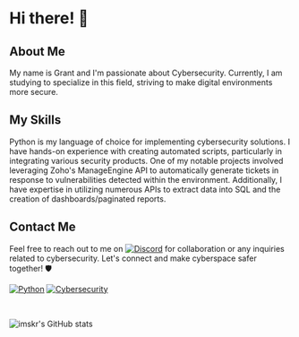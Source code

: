 # Hi there! 👋

## About Me
My name is Grant and I'm passionate about Cybersecurity. Currently, I am studying to specialize in this field, striving to make digital environments more secure.

## My Skills
Python is my language of choice for implementing cybersecurity solutions. I have hands-on experience with creating automated scripts, particularly in integrating various security products. One of my notable projects involved leveraging Zoho's ManageEngine API to automatically generate tickets in response to vulnerabilities detected within the environment. Additionally, I have expertise in utilizing numerous APIs to extract data into SQL and the creation of dashboards/paginated reports.

## Contact Me
Feel free to reach out to me on [![Discord](https://img.shields.io/badge/Discord-7289DA?style=for-the-badge&logo=discord&logoColor=white)](https://discord.id/457224124775792640) for collaboration or any inquiries related to cybersecurity. Let's connect and make cyberspace safer together! 🛡️

[![Python](https://img.shields.io/badge/Python-3776AB?style=for-the-badge&logo=python&logoColor=white)](https://www.python.org/)
[![Cybersecurity](https://img.shields.io/badge/Cybersecurity-0088CC?style=for-the-badge)](https://en.wikipedia.org/wiki/Cybersecurity)


<br>

![imskr's GitHub stats](https://github-readme-stats.vercel.app/api?username=cyberdataint&theme=moltack&show_icons=true)

<br>
<!--
**cyberdataint/cyberdataint** is a ✨ _special_ ✨ repository because its `README.md` (this file) appears on your GitHub profile.

Here are some ideas to get you started:

- 🔭 I’m currently working on ...
- 🌱 I’m currently learning ...
- 👯 I’m looking to collaborate on ...
- 🤔 I’m looking for help with ...
- 💬 Ask me about ...
- 📫 How to reach me: ...
- 😄 Pronouns: ...
- ⚡ Fun fact: ...
-->
